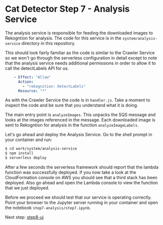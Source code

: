# Cat Detector Step 7 - Analysis Service
The analysis service is responsible for feeding the downloaded images to Rekogntion for analysis. The code for this service is in the `system/analysis-service` directory in this repository.

This should look fairly familiar as the code is similar to the Crawler Service so we won't go through the serverless configuration in detail except to note that the analysis service needs additional permissions in order to allow it to call the detectLabels API for us.

```yaml
    - Effect: "Allow"
      Action:
        - "rekognition: DetectLabels"
      Resource: "*"
```

As with the Crawler Service the code is in `handler.js`. Take a moment to inspect the code and be sure that you understand what it is doing. 

The main entry point is `analyzeImages`. This unpacks the SQS message and looks at the images referenced in the message. Each downloaded image is sent to Rekogntion for analysis in the function `analyzeImageLabels`.

Let's go ahead and deploy the Analysis Service. Go to the shell prompt in your container and run:

```sh
$ cd work/system/analysis-service
$ npm install
$ serverless deploy
```

After a few seconds the serverless framework should report that the lambda function was successfully deployed. If you now take a look at the CloudFormation console on AWS you should see that a third stack has been deployed. Also go ahead and open the Lambda console to view the function that we just deployed.

Before we proceed we should test that our service is operating correctly. Point your browser to the Jupyter server running in your container and open the notebook `step7-analysis/step7.ipynb`.

Next step: [step8-ui](../step8-ui)

